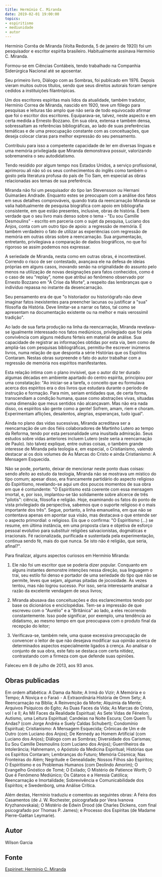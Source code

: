 ```yaml
---
title: Hermínio C. Miranda
date: 2019-02-01 19:00:00
topics: 
- espiritismo
- mediunidade
- autor
---
```


Hermínio Corrêa de Miranda (Volta Redonda, 5 de janeiro de 1920) foi um
pesquisador e escritor espírita brasileiro. Habitualmente assinava Hermínio C.
Miranda.

Formou-se em Ciências Contábeis, tendo trabalhado na Companhia Siderúrgica
Nacional até se aposentar.

Seu primeiro livro, Diálogo com as Sombras, foi publicado em 1976. Depois
vieram muitos outros títulos, sendo que seus direitos autorais foram sempre
cedidos a instituições filantrópicas.

Um dos escritores espíritas mais lidos da atualidade, também tradutor, Hermínio
Correa de Miranda, nascido em 1920, teve um fôlego para pesquisas e leituras
tão amplo que não seria de todo equivocado afirmar que foi o escritor dos
escritores. Equiparava-se, talvez, neste aspecto e em certa medida a Ernesto
Bozzano. Em sua obra, extensa e também densa, sobressaltam as referências
bibliográficas, ao lado de suas preferências temáticas e de uma preocupação
constante com as conceituações, que deseja colocar claras para melhor expressão
do seu pensamento.

Contribuiu para isso a competente capacidade de ler em diversas línguas e uma
memória privilegiada que Miranda demonstrava possuir, valorizando sobremaneira
o seu autodidatismo.

Tendo residido por algum tempo nos Estados Unidos, a serviço profissional,
aprimorou ali não só os seus conhecimentos do inglês como também o gosto pela
literatura profusa do país de Tio Sam, em especial as obras relacionadas aos
temas de sua preferência.

Miranda não foi um pesquisador do tipo Ian Stevensson ou Hernani Guimarães
Andrade. Enquanto estes se preocupam com a análise dos fatos em seus detalhes
comprováveis, quando trata da reencarnação Miranda se valia habitualmente de
pesquisa biográfica com apoio em bibliografia consistente, em que estão
presentes, inclusive, obras de história. É bem verdade que o seu livro mais
denso sobre o tema - "Eu sou Camille Desmoulins" - escrito em parceria com o
sujet da pesquisa, Luciano dos Anjos, conta com um outro tipo de apoio: a
regressão de memória. É também verdadeiro o fato de utilizar as experiências
com regressão de memória em outras obras sobre a reencarnação. Sua
argumentação, entretanto, privilegiava a comparação de dados biográficos, no
que foi rigoroso se assim podemos nos expressar.

A seriedade de Miranda, nesta como em outras obras, é incontestável. Correndo o
risco de ser contestado, avançava ele na defesa de ideias próprias em alguns
casos, inovando senão na originalidade do assunto pelo menos na utilização de
novas designações para fatos conhecidos, como é o caso de seu "replay", nome
que atribui ao fenômeno observado por Ernesto Bozzano em "A Crise da Morte", a
respeito das lembranças que o indivíduo repassa no instante da desencarnação.

Seu pensamento era de que "o historiador ou historiógrafo não deve imaginar
fatos inexistentes para preencher lacunas ou justificar a "sua" filosofia da
História. Deve limitar-se a narrar os fatos, tal como se apresentam na
documentação existente ou na melhor e mais verossímil tradição".

Ao lado de sua farta produção na linha da reencarnação, Miranda revelava-se
igualmente interessado nos fatos mediúnicos, privilegiado que foi pela
convivência com alguns médiuns férteis em material de análise. Sua capacidade
de registrar as informações obtidas por esta via, bem como de ampliá-las com
pesquisas bibliográficas, permitiu-lhe escrever inúmeros livros, numa relação
de que desponta a série Histórias que os Espíritos Contaram. Nestas obras
surpreende o fato do autor trabalhar com a regressão de memória nos espíritos
manifestantes.

Esta relação íntima com o plano invisível, que o autor diz ter durado algumas
décadas em ambiente apartado do centro espírita, principiou por uma
constatação: "Ao iniciar-se a tarefa, o conceito que eu formulava acerca dos
espíritos era o dos livros que estudara durante o período de instrução e
formação. Para mim, seriam entidades que, de certa forma, transcendiam a
condição humana, quase como abstrações vivas, situadas numa dimensão que meus
sentidos não alcançavam. Mas não era nada disso, os espíritos são gente como a
gente! Sofrem, amam, riem e choram. Experimentam aflições, desalentos,
alegrias, esperanças, tudo igual".

Ainda no plano das vidas sucessivas, Miranda acreditava ser a reencarnação de
um dos fiéis colaboradores de Martinho Lutero ao tempo da Reforma, tendo por
esta personalidade uma inusitada admiração. Seus estudos sobre vidas anteriores
incluem Lutero (este seria a reencarnação de Paulo). Isto talvez explique,
entre outras coisas, o também grande interesse de Miranda pela teologia e, em
especial, o Cristianismo, valendo destacar aí os dois volumes de As Marcas do
Cristo e ainda Cristianismo: A Mensagem Esquecida.

Não se pode, portanto, deixar de mencionar neste ponto duas coisas: sendo
afeito ao estudo da teologia, Miranda não se mostrava um místico do tipo comum;
apesar disso, era francamente partidário do aspecto religioso do Espiritismo,
revelando-se aqui um dos poucos momentos de sua obra em que é contundente: "O
Espiritismo está coerente com essa mensagem imortal, e, por isso, implantou-se
tão solidamente sobre alicerce de três "pilotis": ciência, filosofia e
religião. Hoje, examinando os fatos do ponto de vista privilegiado da
perspectiva, sabemos que o suporte religioso é o mais importante dos três".
Segue, portanto, a linha emanuelina, em que não se contentava apenas em apontar
sua visão, mas destacava o que entende ser o aspecto primordial: o religioso.
Eis que o confirma: "O Espiritismo (...) se resume, em última instância, em uma
proposta clara e objetiva de esforço pessoal evolutivo para substituir
religiões salvacionistas, dogmáticas e irracionais. Fé racionalizada,
purificada e sustentada pela experimentação, continua sendo fé, mais do que
nunca. Se isto não é religião, que seria, afinal?".

Para finalizar, alguns aspectos curiosos em Hermínio Miranda:

1. Ele não foi um escritor que se poderia dizer popular. Conquanto em alguns
instantes demonstre intenções nessa direção, sua linguagem o trai, seu estilo
foi denso e portador de uma seriedade do tipo que não se permite, leves que
sejam, algumas pitadas de jocosidade. Às vezes tentou, mas não logrou sucesso.
Por isso, seria interessante analisar a razão da excelente vendagem de seus
livros;

2. Miranda abusava das conceituações e dos esclarecimentos tendo por base os
dicionários e enciclopédias. Tem-se a impressão de que escreveu com o "Aurélio"
e a "Britânica" ao lado, a eles recorrendo constantemente. Isso pode
significar, por exemplo, uma tendência ao didatismo, ao mesmo tempo em que
preocupava com o produto final da recepção do leitor;

3. Verificava-se, também nele, uma quase excessiva preocupação de convencer o
leitor de que não desejava modificar sua opinião acerca de determinados
aspectos especialmente ligados à crença. Ao analisar o conjunto de sua obra,
este fato se destaca com certa nitidez, contrastando com a firmeza com que
defende suas opiniões.

Faleceu em 8 de julho de 2013, aos 93 anos.

## Obras publicadas
Em ordem alfabética: A Dama da Noite; A Irmã do Vizir; A Memória e o Tempo; A
Noviça e o Faraó - A Extraordinária História de Omm Sety; A Reencarnação na
Bíblia; A Reinvenção da Morte; Alquimia da Mente; Arquivos Psíquicos do Egito;
As Duas Faces da Vida; As Marcas do Cristo, vol I e II; As Mil Faces da
Realidade Espiritual; As Sete Vidas de Fénelon; Autismo, uma Leitura
Espiritual; Candeias na Noite Escura; Com Quem Tu Andas? (com Jorge Andréa e
Suely Caldas Schubert); Condomínio Espiritual; Cristianismo: A Mensagem
Esquecida; Crônicas de Um e de Outro (com Luciano dos Anjos); De Kennedy ao
Homem Artificial (com Luciano dos Anjos); Diálogo com as Sombras; Diversidade
dos Carismas; Eu Sou Camille Desmoulins (com Luciano dos Anjos); Guerrilheiros
da Intolerância; Hahnemann, o Apóstolo da Medicina Espiritual; Histórias que os
Espíritos Contaram; Lembranças do Futuro; Memória Cósmica; Nas Fronteiras do
Além; Negritude e Genealidade; Nossos Filhos são Espíritos; O Espiritismo e os
Problemas Humanos (com Deolindo Amorim); O Evangelho Gnóstico de Tomé; O
Exilado; O Mistério de Patience Worth; O Que é Fenômeno Mediúnico; Os Cátaros e
a Heresia Católica; Reencarnação e Imortalidade; Sobrevivência e
Comunicabilidade dos Espíritos; e Swedenborg, uma Análise Crítica.

Além destas, Herminio traduziu e comentou as seguintes obras: A Feira dos
Casamentos (de J. W. Rochester, psicografada por Vera Ivanova Kryzhanovskaia);
O Mistério de Edwin Drood (de Charles Dickens, com final psicografado por
Thomas P. James); e Processo dos Espíritas (de Madame Pierre-Gaëtan Leymarie).

## Autor
Wilson Garcia

## Fonte
[Espirinet: Herminio C. Miranda](http://www.espiritnet.com.br/Biografias/biohermi.htm)
